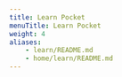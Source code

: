 ```yaml
---
title: Learn Pocket
menuTitle: Learn Pocket
weight: 4
aliases:
    - learn/README.md
    - home/learn/README.md
---
```


